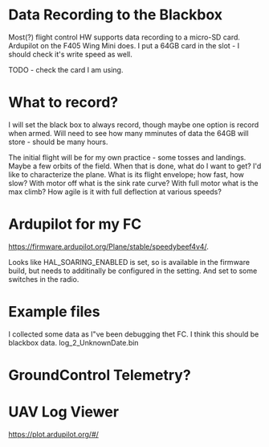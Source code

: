 # Data Recording to the Blackbox
Most(?) flight control HW supports data recording to a micro-SD card. Ardupilot on the F405 Wing Mini does.
I put a 64GB card in the slot - I should check it's write speed as well.

TODO - check the card I am using.

# What to record?

I will set the black box to always record, though maybe one option is record when armed. Will need to see how many mminutes of data the 64GB will store - should be many hours.


The initial flight will be for my own practice - some tosses and landings. Maybe a few orbits of the field. When that is done, what
do I want to get? I'd like to characterize the plane. What is its flight envelope; how fast, how slow? With motor off what is the sink rate curve?
With full motor what is the max climb? How agile is it with full deflection at various speeds?


# Ardupilot for my FC
https://firmware.ardupilot.org/Plane/stable/speedybeef4v4/. 

Looks like HAL_SOARING_ENABLED is set, so is available in the firmware build, but needs to additinally be configured in the setting.
And set to some switches in the radio.

# Example files
I collected some data as I"ve been debugging thet FC.
I think this should be blackbox data.
log_2_UnknownDate.bin  


# GroundControl Telemetry?

# UAV Log Viewer
https://plot.ardupilot.org/#/  


